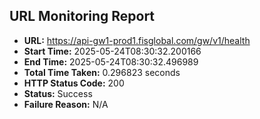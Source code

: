 ## URL Monitoring Report

- **URL:** https://api-gw1-prod1.fisglobal.com/gw/v1/health
- **Start Time:** 2025-05-24T08:30:32.200166
- **End Time:** 2025-05-24T08:30:32.496989
- **Total Time Taken:** 0.296823 seconds
- **HTTP Status Code:** 200
- **Status:** Success
- **Failure Reason:** N/A
